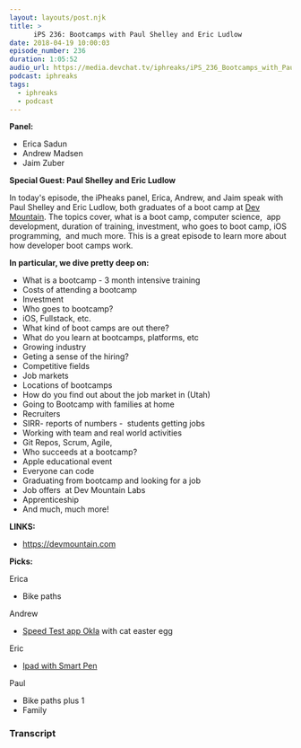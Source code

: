 ```yaml
---
layout: layouts/post.njk
title: >
      iPS 236: Bootcamps with Paul Shelley and Eric Ludlow
date: 2018-04-19 10:00:03
episode_number: 236
duration: 1:05:52
audio_url: https://media.devchat.tv/iphreaks/iPS_236_Bootcamps_with_Paul_Shelley_and_Eric_Ludlow.mp3
podcast: iphreaks
tags: 
  - iphreaks
  - podcast
---
```


 **Panel:**

- Erica Sadun
- Andrew Madsen
- Jaim Zuber 

**Special Guest: Paul Shelley and Eric Ludlow**

In today's episode, the iPheaks panel, Erica, Andrew, and Jaim speak with Paul Shelley and Eric Ludlow, both graduates of a boot camp at [Dev Mountain](https://devmountain.com). The topics cover, what is a boot camp, computer science,&nbsp; app development, duration of training, investment, who goes to boot camp, iOS programming,&nbsp; and much more. This is a great episode to learn more about how developer boot camps work.

**In particular, we dive pretty deep on:**

- What is a bootcamp - 3 month intensive training
- Costs of attending a bootcamp
- Investment
- Who goes to bootcamp? 
- iOS, Fullstack, etc. 
- What kind of boot camps are out there? 
- What do you learn at bootcamps, platforms, etc
- Growing industry
- Geting a sense of the hiring? 
- Competitive fields 
- Job markets 
- Locations of bootcamps
- How do you find out about the job market in (Utah)
- Going to Bootcamp with families at home 
- Recruiters
- SIRR- reports of numbers -&nbsp; students getting jobs 
- Working with team and real world activities 
- Git Repos, Scrum, Agile, 
- Who succeeds at a bootcamp? 
- Apple educational event
- Everyone can code
- Graduating from bootcamp and looking for a job
- Job offers&nbsp; at Dev Mountain Labs 
- Apprenticeship 
- And much, much more!

**LINKS:**

- https://devmountain.com

**Picks:**

Erica

- Bike paths 

Andrew

- [Speed Test app Okla](https://itunes.apple.com/us/app/speedtest-by-ookla/id300704847?mt=8) with cat easter egg 

Eric

- [Ipad with Smart Pen](https://www.apple.com/shop/buy-ipad/ipad-9-7)

Paul

- Bike paths plus 1
- Family


### Transcript


